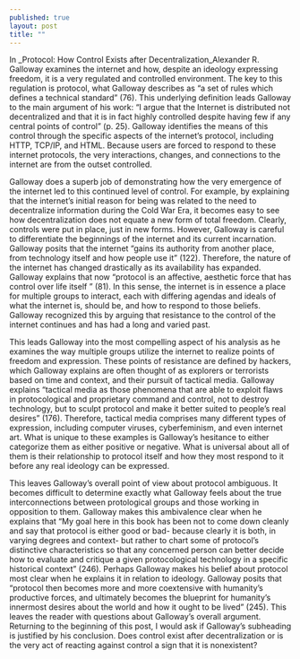 ```yaml
---
published: true
layout: post
title: ""
---
```


In _Protocol: How Control Exists after Decentralization_Alexander R. Galloway examines the internet and how, despite an ideology expressing freedom, it is a very regulated and controlled environment.  The key to this regulation is protocol, what Galloway describes as “a set of rules
which defines a technical standard” (76).  This underlying definition leads Galloway to the main argument of his work:  “I argue that the Internet is distributed not decentralized and that it is in fact highly controlled despite having few if any central points of control” (p. 25).  Galloway identifies the means of this control through the specific aspects of the internet’s protocol, including HTTP, TCP/IP, and HTML.  Because users are forced to respond to these internet protocols, the very interactions, changes, and connections to the internet are from the outset controlled.

Galloway does a superb job of demonstrating how the very emergence of the internet led to this continued level of control.  For example, by explaining that the internet’s initial reason for being was related to the need to decentralize information during the Cold War Era, it becomes easy to see how decentralization does not equate a new form of total freedom.  Clearly, controls were put in place, just in new forms.  However, Galloway is careful to differentiate the beginnings of the internet and its current incarnation.  Galloway posits that the internet “gains its authority from another place, from technology itself and how people use it” (122).  Therefore, the nature of the internet has changed drastically as its availability has expanded.  Galloway explains that now “protocol is an affective, aesthetic force that has control over life itself ” (81).   In this sense, the internet is in essence a place for multiple groups to interact, each with differing agendas and ideals of what the internet is, should be, and how to respond to those beliefs.  Galloway recognized this by arguing that resistance to the control of the internet continues and has had a long and varied past.

This leads Galloway into the most compelling aspect of his analysis as he examines the way multiple groups utilize the internet to realize points of freedom and expression.  These points of resistance are defined by hackers, which Galloway explains are often thought of as explorers or terrorists based on time and context, and their pursuit of tactical media.  Galloway explains “tactical media as those phenomena that are able to exploit flaws in protocological and proprietary command and control, not to destroy technology, but to sculpt protocol and make it better suited to people’s real desires” (176).  Therefore, tactical media comprises many different types of expression, including computer viruses, cyberfeminism, and even internet art.  What is unique to these examples is Galloway’s hesitance to either categorize them as either positive or negative.  What is universal about all of them is their relationship to protocol itself and how they most respond to it before any real ideology can be expressed.  

This leaves Galloway’s overall point of view about protocol ambiguous.  It becomes difficult to determine exactly what Galloway feels about the true interconnections between protological groups and those working in opposition to them.  Galloway makes this ambivalence clear when he explains that “My goal here in this book has been not to come down cleanly and say that protocol is either good or bad- because clearly it is both, in varying degrees and context- but rather to chart some of protocol’s distinctive characteristics so that any concerned person can better decide how to evaluate and critique a given protocological technology in a specific historical context” (246).  Perhaps Galloway makes his belief about protocol most clear when he explains it in relation to ideology.  Galloway posits that “protocol then becomes more and more coextensive with humanity’s productive forces, and ultimately becomes the blueprint for humanity’s innermost desires about the world and how it ought to be lived” (245).  This leaves the reader with questions about Galloway’s overall argument.  Returning to the beginning of this post, I would ask if Galloway’s subheading is justified by his conclusion.  Does control exist after decentralization or is the very act of reacting against control a sign that it is nonexistent?  
 